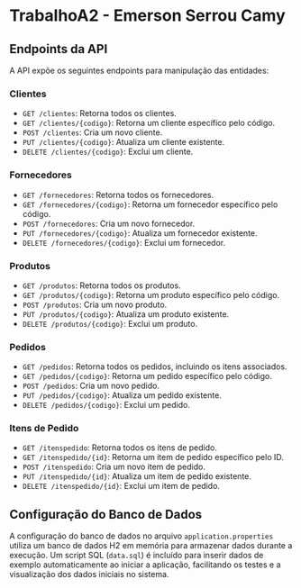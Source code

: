 # TrabalhoA2 - Emerson Serrou Camy

## Endpoints da API

A API expõe os seguintes endpoints para manipulação das entidades:

### Clientes
- `GET /clientes`: Retorna todos os clientes.
- `GET /clientes/{codigo}`: Retorna um cliente específico pelo código.
- `POST /clientes`: Cria um novo cliente.
- `PUT /clientes/{codigo}`: Atualiza um cliente existente.
- `DELETE /clientes/{codigo}`: Exclui um cliente.

### Fornecedores
- `GET /fornecedores`: Retorna todos os fornecedores.
- `GET /fornecedores/{codigo}`: Retorna um fornecedor específico pelo código.
- `POST /fornecedores`: Cria um novo fornecedor.
- `PUT /fornecedores/{codigo}`: Atualiza um fornecedor existente.
- `DELETE /fornecedores/{codigo}`: Exclui um fornecedor.

### Produtos
- `GET /produtos`: Retorna todos os produtos.
- `GET /produtos/{codigo}`: Retorna um produto específico pelo código.
- `POST /produtos`: Cria um novo produto.
- `PUT /produtos/{codigo}`: Atualiza um produto existente.
- `DELETE /produtos/{codigo}`: Exclui um produto.

### Pedidos
- `GET /pedidos`: Retorna todos os pedidos, incluindo os itens associados.
- `GET /pedidos/{codigo}`: Retorna um pedido específico pelo código.
- `POST /pedidos`: Cria um novo pedido.
- `PUT /pedidos/{codigo}`: Atualiza um pedido existente.
- `DELETE /pedidos/{codigo}`: Exclui um pedido.

### Itens de Pedido
- `GET /itenspedido`: Retorna todos os itens de pedido.
- `GET /itenspedido/{id}`: Retorna um item de pedido específico pelo ID.
- `POST /itenspedido`: Cria um novo item de pedido.
- `PUT /itenspedido/{id}`: Atualiza um item de pedido existente.
- `DELETE /itenspedido/{id}`: Exclui um item de pedido.

## Configuração do Banco de Dados

A configuração do banco de dados no arquivo `application.properties` utiliza um banco de dados H2 em memória para armazenar dados durante a execução. 
Um script SQL (`data.sql`) é incluído para inserir dados de exemplo automaticamente ao iniciar a aplicação, facilitando os testes e a visualização dos dados iniciais no sistema.
